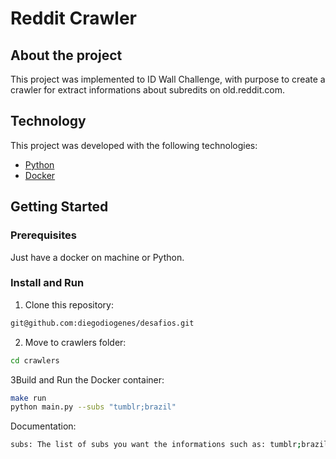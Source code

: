 # Reddit Crawler

## About the project

This project was implemented to ID Wall Challenge, with purpose to create a
crawler for extract informations about subredits on old.reddit.com.

## Technology
This project was developed with the following technologies:
- [Python](https://www.python.org/)
- [Docker](https://www.docker.com/)

## Getting Started

### Prerequisites

Just have a docker on machine or Python.

### Install and Run

1. Clone this repository:
```bash
git@github.com:diegodiogenes/desafios.git
```

2. Move to crawlers folder:
```bash
cd crawlers
```

3Build and Run the Docker container:

```bash
make run
python main.py --subs "tumblr;brazil"
```

Documentation:
```bash
subs: The list of subs you want the informations such as: tumblr;brazil
```
